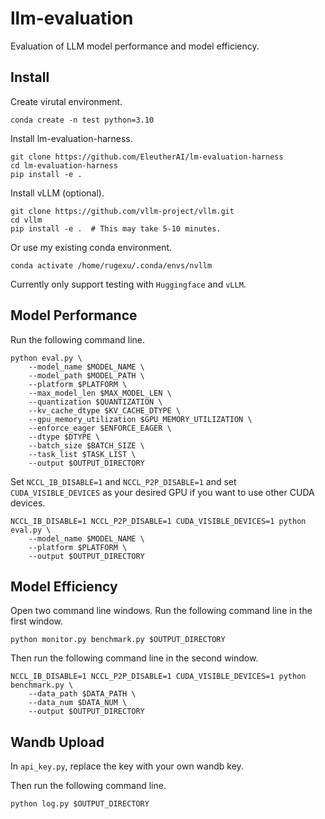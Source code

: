 # llm-evaluation
Evaluation of LLM model performance and model efficiency.

## Install
Create virutal environment.
```
conda create -n test python=3.10  
```
Install lm-evaluation-harness.
```
git clone https://github.com/EleutherAI/lm-evaluation-harness  
cd lm-evaluation-harness  
pip install -e .
```
Install vLLM (optional).
```
git clone https://github.com/vllm-project/vllm.git
cd vllm
pip install -e .  # This may take 5-10 minutes.
```
Or use my existing conda environment.
```
conda activate /home/rugexu/.conda/envs/nvllm
```
Currently only support testing with `Huggingface` and `vLLM`.

## Model Performance
Run the following command line.
```
python eval.py \
    --model_name $MODEL_NAME \
    --model_path $MODEL_PATH \
    --platform $PLATFORM \
    --max_model_len $MAX_MODEL_LEN \
    --quantization $QUANTIZATION \
    --kv_cache_dtype $KV_CACHE_DTYPE \
    --gpu_memory_utilization $GPU_MEMORY_UTILIZATION \
    --enforce_eager $ENFORCE_EAGER \
    --dtype $DTYPE \
    --batch_size $BATCH_SIZE \
    --task_list $TASK_LIST \
    --output $OUTPUT_DIRECTORY
```
Set `NCCL_IB_DISABLE=1` and `NCCL_P2P_DISABLE=1` and set `CUDA_VISIBLE_DEVICES` as your desired GPU if you want to use other CUDA devices.
```
NCCL_IB_DISABLE=1 NCCL_P2P_DISABLE=1 CUDA_VISIBLE_DEVICES=1 python eval.py \
    --model_name $MODEL_NAME \
    --platform $PLATFORM \
    --output $OUTPUT_DIRECTORY
```

## Model Efficiency
Open two command line windows. Run the following command line in the first window.
```
python monitor.py benchmark.py $OUTPUT_DIRECTORY
```
Then run the following command line in the second window.
```
NCCL_IB_DISABLE=1 NCCL_P2P_DISABLE=1 CUDA_VISIBLE_DEVICES=1 python benchmark.py \
    --data_path $DATA_PATH \
    --data_num $DATA_NUM \
    --output $OUTPUT_DIRECTORY
```

## Wandb Upload
In `api_key.py`, replace the key with your own wandb key. 

Then run the following command line.
```
python log.py $OUTPUT_DIRECTORY
```

